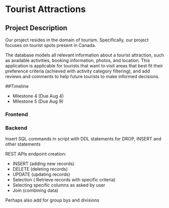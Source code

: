 # Tourist Attractions

## Project Description

Our project resides in the domain of tourism. Specifically, our project focuses on tourist spots present in Canada.

The database models all relevant information about a tourist attraction, such as available activities, booking information, photos, and location. This application is applicable for tourists that want to visit areas that best fit their preference criteria (achieved with activity category filtering), and add reviews and comments to help future tourists to make informed decisions.

##Timeline
- Milestone 4 (Due Aug 4)
- Milestone 5 (Due Aug 9)

### Frontend


### Backend

Insert SQL commands in script with DDL statements for DROP, INSERT and other statements

REST APIs endpoint creation:
- INSERT (adding new records)
- DELETE (deleting records)
- UPDATE (updating records)
- Selection ( Retrieve records with specific criteria)
- Selecting specific columns as asked by user
- Join (combining data)

Perhaps also add for group bys and divisions


